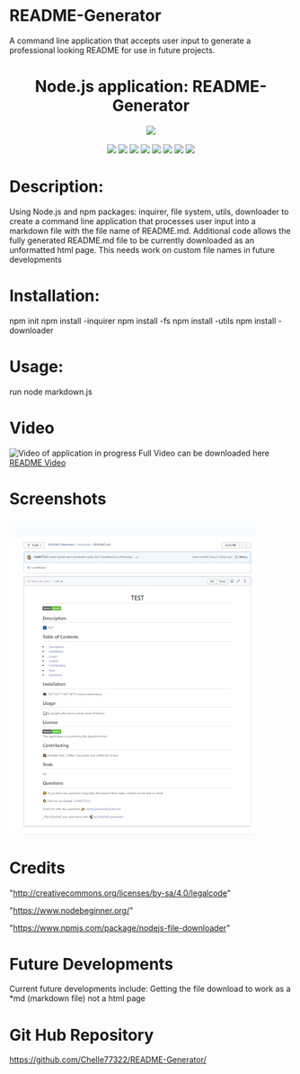 
# README-Generator
A command line application that accepts user input to generate a professional looking README for use in future projects.

<h1 align="center">Node.js application: README-Generator</h1>
   
  
<p align="center">
    <img src="https://img.shields.io/github/repo-size/Chelle77322/README-Generator" />

    
</p>
  
<p align="center">
    <img src="https://img.shields.io/badge/Javascript-yellow" />
    <img src="https://img.shields.io/badge/jQuery-blue"  />
    <img src="https://img.shields.io/badge/-node.js-green" />
    <img src="https://img.shields.io/badge/-inquirer-red" >
     <img src="https://img.shields.io/badge/-downloader-blue" >
      <img src="https://img.shields.io/badge/-filesystem-yellow" >
    <img src="https://img.shields.io/badge/-screencastify-lightgrey" />
    <img src="https://img.shields.io/badge/-json-orange" />
</p>

# Description:
Using Node.js and npm packages: inquirer, file system, utils, downloader to create a command line application that processes user input into a markdown file with the file name of README.md.
Additional code allows the fully generated README.md file to be currently downloaded as an unformatted html page. This needs work on custom file names in future developments

# Installation:
npm init
npm install -inquirer
npm install -fs
npm install -utils
npm install -downloader

# Usage:
run node markdown.js

# Video
![Video of application in progress](./assets/files/mini_readme.gif)
Full Video can be downloaded here <a href = "https://github.com/Chelle77322/README-Generator/blob/Trunk/assets/files/README-Generator.mp4">README Video</a>


# Screenshots
![Image of README download](./assets/files/README_OUTPUT.jpg)


# Credits
"http://creativecommons.org/licenses/by-sa/4.0/legalcode"

"https://www.nodebeginner.org/"

"https://www.npmjs.com/package/nodejs-file-downloader"


# Future Developments
Current future developments include: Getting the file download to work as a *md (markdown file) not a html page





# Git Hub Repository
https://github.com/Chelle77322/README-Generator/


